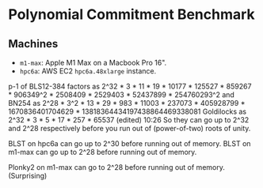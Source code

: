 # Polynomial Commitment Benchmark

## Machines

* `m1-max`: Apple M1 Max on a Macbook Pro 16".
* `hpc6a`: AWS EC2 `hpc6a.48xlarge` instance.




 p-1 of BLS12-384 factors as
2^32 * 3 * 11 * 19 * 10177 * 125527 * 859267 * 906349^2 * 2508409 * 2529403 * 52437899 * 254760293^2
and BN254 as
2^28 * 3^2 * 13 * 29 * 983 * 11003 * 237073 * 405928799 * 1670836401704629 * 13818364434197438864469338081
Goldilocks as
2^32 * 3 * 5 * 17 * 257 * 65537
(edited)
10:26
So they can go up to 2^32 and 2^28 respectively before you run out of (power-of-two) roots of unity.


BLST on hpc6a can go up to 2^30 before running out of memory.
BLST on m1-max can go up to 2^28 before running out of memory.

Plonky2 on m1-max can go to 2^28 before running out of memory. (Surprising)

